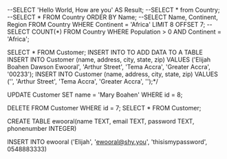 --SELECT 'Hello World, How are you' AS Result;
--SELECT * from Country;
--SELECT * FROM Country ORDER BY Name;
--SELECT Name, Continent, Region FROM Country WHERE Continent = 'Africa' LIMIT 8 OFFSET 7;
--SELECT COUNT(*) FROM Country WHERE Population > 0 AND Continent = 'Africa';


SELECT * FROM Customer;
INSERT INTO TO ADD DATA TO A TABLE
INSERT INTO Customer (name, address, city, state, zip)
 VALUES ('Elijah Boahen Dawson Ewooral', 'Arthur Street', 'Tema Accra', 'Greater Accra', '00233');
 INSERT INTO Customer (name, address, city, state, zip)
 VALUES ('', 'Arthur Street', 'Tema Accra', 'Greater Accra', '');*/

<!-- UPDATE Customer -->
UPDATE Customer
 SET name = 'Mary Boahen' WHERE id = 8;
 
 <!-- DELETE ITEM FOM Customer TABLE -->
 DELETE  FROM Customer WHERE id = 7;
 SELECT * FROM Customer;

 <!-- TO CREATE A TABLE USE -->
 CREATE TABLE ewooral(name TEXT, email TEXT, password TEXT, phonenumber INTEGER)
 
   INSERT INTO ewooral ('Elijah', 'ewooral@shy.you', 'thisismypassword', 0548883333)
